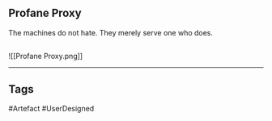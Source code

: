## Profane Proxy
The machines do not hate. They merely serve one who does.
## 
![[Profane Proxy.png]]

---
## Tags
#Artefact
#UserDesigned 